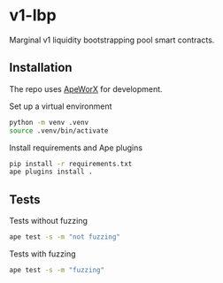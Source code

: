 # v1-lbp

Marginal v1 liquidity bootstrapping pool smart contracts.

## Installation

The repo uses [ApeWorX](https://github.com/apeworx/ape) for development.

Set up a virtual environment

```sh
python -m venv .venv
source .venv/bin/activate
```

Install requirements and Ape plugins

```sh
pip install -r requirements.txt
ape plugins install .
```

## Tests

Tests without fuzzing

```sh
ape test -s -m "not fuzzing"
```

Tests with fuzzing

```sh
ape test -s -m "fuzzing"
```
